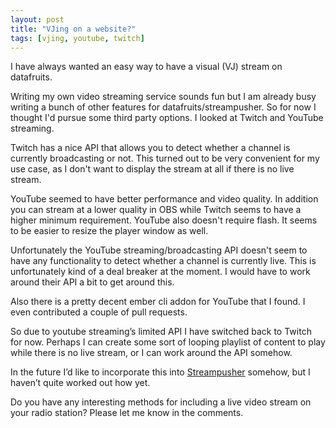 ```yaml
---
layout: post
title: "VJing on a website?"
tags: [vjing, youtube, twitch]
---
```


I have always wanted an easy way to have a visual (VJ) stream on datafruits.

 Writing my own video streaming service sounds fun but I am already busy writing a bunch of other features for datafruits/streampusher. So for now I thought I'd pursue some third party options. I looked at Twitch and YouTube streaming.

Twitch has a nice API that allows you to detect whether a channel is currently broadcasting or not. This turned out to be very convenient for my use case, as I don't want to display the stream at all if there is no live stream.

YouTube seemed to have better performance and video quality. In addition you can stream at a lower quality in OBS while Twitch seems to have a higher minimum requirement. YouTube also doesn't require flash. It seems to be easier to resize the player window as well.

Unfortunately the YouTube streaming/broadcasting API doesn't seem to have any functionality to detect whether a channel is currently live. This is unfortunately kind of a deal breaker at the moment. I would have to work around their API a bit to get around this.

Also there is a pretty decent ember cli addon for YouTube that I found. I even contributed a couple of pull requests.

So due to youtube streaming’s limited API I have switched back to Twitch for now. Perhaps I can create some sort of looping playlist of content to play while there is no live stream, or I can work around the API somehow.

In the future I’d like to incorporate this into [Streampusher](http://streampusher.com) somehow, but I haven’t quite worked out how yet.

Do you have any interesting methods for including a live video stream on your radio station? Please let me know in the comments.

